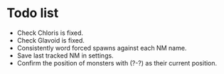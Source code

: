 # Todo list

* Check Chloris is fixed.
* Check Glavoid is fixed.
* Consistently word forced spawns against each NM name.
* Save last tracked NM in settings.
* Confirm the position of monsters with (?-?) as their current position.
